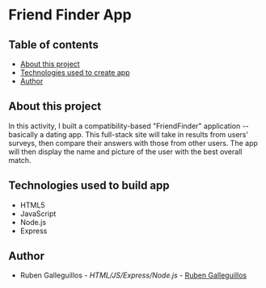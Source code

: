 # Friend Finder App

## Table of contents
  * [About this project](#about-this-project)
  * [Technologies used to create app](#technologies-used)
  * [Author](#author)

## <a name="about-this-project"></a> About this project
<p>In this activity, I built a compatibility-based "FriendFinder" application -- basically a dating app. This full-stack site will take in results from users' surveys, then compare their answers with those from other users. The app will then display the name and picture of the user with the best overall match. </p>

## <a name="technologies-used"></a> Technologies used to build app

  * HTML5
  * JavaScript
  * Node.js
  * Express

## <a name="author"></a> Author

* Ruben Galleguillos - *HTML/JS/Express/Node.js* - [Ruben Galleguillos](https://github.com/rhgcodes)